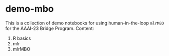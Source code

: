 # demo-mbo

This is a collection of demo notebooks for using human-in-the-loop `mlrMBO` for the AAAI-23 Bridge Program.
Content:

1. R basics
2. mlr
3. mlrMBO
